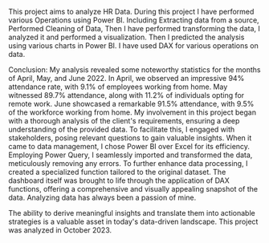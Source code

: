 This project aims to analyze HR Data.
During this project I have performed various Operations using Power BI.
Including Extracting data from a source,
Performed Cleaning of Data,
Then I have performed transforming the data,
I analyzed it and performed a visualization.
Then I predicted the analysis using various charts in Power BI.
I have used DAX for various operations on data.

Conclusion:
My analysis revealed some noteworthy statistics for the months of April, May, and June 2022. In April, we observed an impressive 94% attendance rate, with 9.1% of employees working from home. May witnessed 89.7% attendance, along with 11.2% of individuals opting for remote work. June showcased a remarkable 91.5% attendance, with 9.5% of the workforce working from home.
My involvement in this project began with a thorough analysis of the client's requirements, ensuring a deep understanding of the provided data. To facilitate this, I engaged with stakeholders, posing relevant questions to gain valuable insights.
When it came to data management, I chose Power BI over Excel for its efficiency. Employing Power Query, I seamlessly imported and transformed the data, meticulously removing any errors. To further enhance data processing, I created a specialized function tailored to the original dataset. The dashboard itself was brought to life through the application of DAX functions, offering a comprehensive and visually appealing snapshot of the data.
Analyzing data has always been a passion of mine.

The ability to derive meaningful insights and translate them into actionable strategies is a valuable asset in today's data-driven landscape.
This project was analyzed in October 2023.
